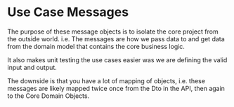 # Use Case Messages

The purpose of these message objects is to isolate the core project from the outside world.
i.e. The messages are how we pass data to and get data from the domain model that contains the 
core business logic.

It also makes unit testing the use cases easier was we are defining the valid input and output.

The downside is that you have a lot of mapping of objects, i.e. these messages are likely mapped twice
once from the Dto in the API, then again to the Core Domain Objects.